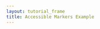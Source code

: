 ```yaml
---
layout: tutorial_frame
title: Accessible Markers Example
---
```


<script type="module">
	import L, {Map, TileLayer, Marker, Icon} from 'leaflet';

	const map = new Map('map').setView([50.4501, 30.5234], 4);

	const tiles = new TileLayer('https://tile.openstreetmap.org/{z}/{x}/{y}.png', {
		maxZoom: 19,
		attribution: '&copy; <a href="http://www.openstreetmap.org/copyright">OpenStreetMap</a>'
	}).addTo(map);

	const marker = new Marker([50.4501, 30.5234], {alt: 'Kyiv'}).addTo(map)
		.bindPopup('Kyiv, Ukraine is the birthplace of Leaflet!');

	globalThis.L = L; // only for debugging in the developer console
	globalThis.map = map; // only for debugging in the developer console
</script>
